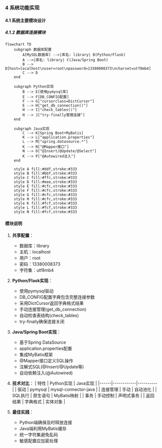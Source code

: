 ### 4 系统功能实现
#### 4.1 系统主要模块设计
##### 4.1.2 数据库连接模块

```mermaid
flowchart TD
    subgraph 数据库配置
        A[MySQL数据库] -->|库名: library| B(Python/Flask)
        A -->|库名: library| C(Java/Spring Boot)
        B --> D[host=localhost\nuser=root\npassword=13380008373\ncharset=utf8mb4]
        C --> D
    end

    subgraph Python实现
        B --> E[使用pymysql库]
        E --> F[DB_CONFIG配置]
        F --> G["cursorclass=DictCursor"]
        E --> H["get_db_connection()"]
        H --> I["check_tables()"]
        H --> J["try-finally管理连接"]
    end

    subgraph Java实现
        C --> K[Spring Boot+MyBatis]
        K --> L["application.properties"]
        L --> M["spring.datasource.*"]
        K --> N["@Mapper接口"]
        N --> O["@Insert/@Update/@Select"]
        K --> P["@Autowired注入"]
    end

    style A fill:#ddf,stroke:#333
    style B fill:#bbf,stroke:#333
    style C fill:#ffc,stroke:#333
    style D fill:#eee,stroke:#333
    style E fill:#cfc,stroke:#333
    style F fill:#cfc,stroke:#333
    style G fill:#cfc,stroke:#333
    style H fill:#cfc,stroke:#333
    style K fill:#fcf,stroke:#333
    style L fill:#fcf,stroke:#333
    style N fill:#fcf,stroke:#333
```

#### 模块说明

1. **共享配置**：
   - 数据库：library
   - 主机：localhost
   - 用户：root
   - 密码：13380008373
   - 字符集：utf8mb4

2. **Python/Flask实现**：
   - 使用pymysql驱动
   - DB_CONFIG配置字典包含完整连接参数
   - 采用DictCursor返回字典格式结果
   - 手动连接管理(get_db_connection)
   - 自动检查表结构(check_tables)
   - try-finally确保连接关闭

3. **Java/Spring Boot实现**：
   - 基于Spring DataSource
   - application.properties配置
   - 集成MyBatis框架
   - @Mapper接口定义SQL操作
   - 注解式SQL(@Insert/@Update等)
   - 自动依赖注入(@Autowired)

4. **技术对比**：
   | 特性 | Python实现 | Java实现 |
   |------|------------|----------|
   | 驱动 | pymysql | mysql-connector-java |
   | 连接管理 | 手动 | 自动池化 |
   | SQL执行 | 原生语句 | MyBatis映射 |
   | 事务 | 手动控制 | 声明式事务 |
   | 返回结果 | 字典格式 | 实体对象 |

5. **最佳实践**：
   - Python端确保及时释放连接
   - Java端利用MyBatis缓存
   - 统一字符集避免乱码
   - 敏感配置应加密处理
